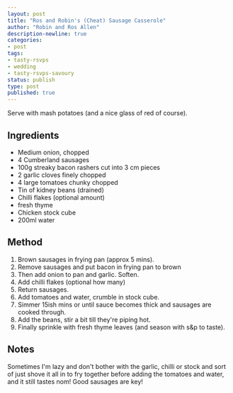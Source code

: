 ```yaml
---
layout: post
title: "Ros and Robin's (Cheat) Sausage Casserole"
author: "Robin and Ros Allen"
description-newline: true
categories:
- post
tags:
- tasty-rsvps
- wedding
- tasty-rsvps-savoury
status: publish
type: post
published: true
---
```


Serve with mash potatoes (and a nice glass of red of course).

## Ingredients

* Medium onion, chopped
* 4 Cumberland sausages
* 100g streaky bacon rashers cut into 3 cm pieces
* 2 garlic cloves finely chopped
* 4 large tomatoes chunky chopped
* Tin of kidney beans (drained)
* Chilli flakes (optional amount)
* fresh thyme
* Chicken stock cube
* 200ml water

## Method
1. Brown sausages in frying pan (approx 5 mins).
1. Remove sausages and put bacon in frying pan to brown
1. Then add onion to pan and garlic. Soften.  
1. Add chilli flakes (optional how many)
1. Return sausages.
1. Add tomatoes and water, crumble in stock cube.
1. Simmer 15ish mins or until sauce becomes thick and sausages are cooked through.
1. Add the beans, stir a bit till they're piping hot.
1. Finally sprinkle with fresh thyme leaves (and season with s&p to taste).

## Notes
Sometimes I'm lazy and don't bother with the garlic, chilli  or stock and sort of just shove it all in to fry together before adding the tomatoes and water, and it still tastes nom! Good sausages are key!
